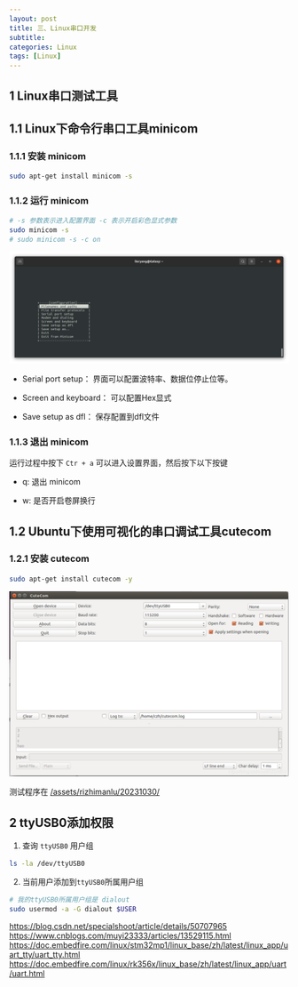 ```yaml
---
layout: post
title: 三、Linux串口开发
subtitle: 
categories: Linux
tags: [Linux]
---
```


## 1 Linux串口测试工具

## 1.1 Linux下命令行串口工具minicom

### 1.1.1 安装 minicom

```sh
sudo apt-get install minicom -s
```

### 1.1.2 运行 minicom

```sh
# -s 参数表示进入配置界面 -c 表示开启彩色显式参数
sudo minicom -s
# sudo minicom -s -c on 
```

![](/assets/rizhimanlu/20231030/image/image2.png)

- Serial port setup： 界面可以配置波特率、数据位停止位等。

- Screen and keyboard： 可以配置Hex显式

- Save setup as dfl： 保存配置到dfl文件

### 1.1.3 退出 minicom

运行过程中按下 `Ctr + a` 可以进入设置界面，然后按下以下按键

- q: 退出 minicom

- w: 是否开启卷屏换行

## 1.2 Ubuntu下使用可视化的串口调试工具cutecom

### 1.2.1 安装 cutecom

```sh
sudo apt-get install cutecom -y
```

![Alt text](/assets/rizhimanlu/20231030/image/image.png)

测试程序在 [/assets/rizhimanlu/20231030/](/assets/rizhimanlu/20231030/program/)


## 2 ttyUSB0添加权限

1. 查询 `ttyUSB0` 用户组

```sh
ls -la /dev/ttyUSB0
```

2. 当前用户添加到`ttyUSB0`所属用户组

```sh
# 我的ttyUSB0所属用户组是 dialout
sudo usermod -a -G dialout $USER
```


https://blog.csdn.net/specialshoot/article/details/50707965
https://www.cnblogs.com/muyi23333/articles/13529115.html
https://doc.embedfire.com/linux/stm32mp1/linux_base/zh/latest/linux_app/uart_tty/uart_tty.html
https://doc.embedfire.com/linux/rk356x/linux_base/zh/latest/linux_app/uart/uart.html